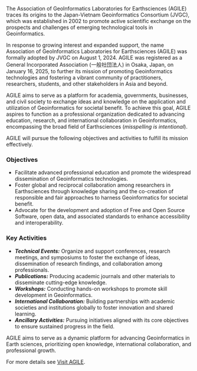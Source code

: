 The Association of GeoInformatics Laboratories for Earthsciences (AGILE) traces its origins to the Japan-Vietnam Geoinformatics Consortium (JVGC), which was established in 2002 to promote active scientific exchange on the prospects and challenges of emerging technological tools in Geoinformatics.

In response to growing interest and expanded support, the name Association of GeoInformatics Laboratories for Earthsciences (AGILE) was formally adopted by JVGC on August 1, 2024. AGILE was registered as a General Incorporated Association (一般社団法人) in Osaka, Japan, on January 16, 2025, to further its mission of promoting Geoinformatics technologies and fostering a vibrant community of practitioners, researchers, students, and other stakeholders in Asia and beyond.

AGILE aims to serve as a platform for academia, governments, businesses, and civil society to exchange ideas and knowledge on the application and utilization of Geoinformatics for societal benefit. To achieve this goal, AGILE aspires to function as a professional organization dedicated to advancing education, research, and international collaboration in Geoinformatics, encompassing the broad field of Earthsciences (*misspelling is intentional*).

AGILE will pursue the following objectives and activities to fulfill its mission effectively.

### Objectives

- Facilitate advanced professional education and promote the widespread dissemination of Geoinformatics technologies.
- Foster global and reciprocal collaboration among researchers in Earthsciences through knowledge sharing and the co-creation of responsible and fair approaches to harness Geoinformatics for societal benefit.
- Advocate for the development and adoption of Free and Open Source Software, open data, and associated standards to enhance accessibility and interoperability.

### Key Activities

- ***Technical Events:*** Organize and support conferences, research meetings, and symposiums to foster the exchange of ideas, dissemination of research findings, and collaboration among professionals.
- ***Publications:*** Producing academic journals and other materials to disseminate cutting-edge knowledge.
- ***Workshops:*** Conducting hands-on workshops to promote skill development in Geoinformatics.
- ***International Collaboration:*** Building partnerships with academic societies and institutions globally to foster innovation and shared learning.
- ***Ancillary Activities:*** Pursuing initiatives aligned with its core objectives to ensure sustained progress in the field.


AGILE aims to serve as a dynamic platform for advancing Geoinformatics in Earth sciences, prioritizing open knowledge, international collaboration, and professional growth.

For more details see [Visit AGILE](https://theagile.earth).
